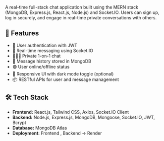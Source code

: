 
A real-time full-stack chat application built using the MERN stack (MongoDB, Express.js, React.js, Node.js) and Socket.IO. Users can sign up, log in securely, and engage in real-time private conversations with others.

## 🚀 Features

- 🔐 User authentication with JWT
- 💬 Real-time messaging using Socket.IO
- 🧑‍🤝‍🧑 Private 1-on-1 chat
- 📜 Message history stored in MongoDB
- 🟢 User online/offline status
- 🌙 Responsive UI with dark mode toggle (optional)
- 📦 RESTful APIs for user and message management

## 🛠 Tech Stack

- **Frontend:** React.js, Tailwind CSS, Axios, Socket.IO Client
- **Backend:** Node.js, Express.js, MongoDB, Mongoose, Socket.IO, JWT, Bcrypt
- **Database:** MongoDB Atlas
- **Deployment:** Frontend , Backend  -> Render 
